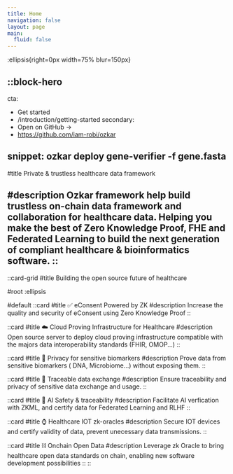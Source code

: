 ```yaml
---
title: Home
navigation: false
layout: page
main:
  fluid: false
---
```


:ellipsis{right=0px width=75% blur=150px}

::block-hero
---
cta:
  - Get started
  - /introduction/getting-started
secondary:
  - Open on GitHub →
  - https://github.com/iam-robi/ozkar

snippet: ozkar deploy gene-verifier -f gene.fasta
---
#title
Private & trustless healthcare data framework

#description
Ozkar framework help build trustless on-chain data framework and collaboration for healthcare data. Helping you make the best of Zero Knowledge Proof, FHE and Federated Learning to build the next generation of compliant healthcare & bioinformatics software.
::
---
::card-grid
#title
Building the open source future of healthcare

#root
:ellipsis

#default
  ::card
  #title
   ✅ eConsent Powered by ZK
  #description
  Increase the quality and security of eConsent using Zero Knowledge Proof
  ::


  ::card
  #title
  ☁️ Cloud Proving Infrastructure for Healthcare
  #description
  Open source server to deploy cloud proving infrastructure compatible with the majors data interoperability standards (FHIR, OMOP...)
  ::

  ::card
  #title
  🧬 Privacy for sensitive biomarkers
  #description
  Prove data from sensitive biomarkers ( DNA, Microbiome...) without exposing them. 
  ::

  ::card
  #title
  🤝 Traceable data exchange
  #description
  Ensure traceability and privacy of sensitive data exchange and usage. 
  ::

  ::card
  #title
  🦾 AI Safety & traceability
  #description
  Facilitate AI verfication with ZKML, and certify data for Federated Learning and RLHF
  ::

  ::card
  #title
  ⌚️ Healthcare IOT zk-oracles
  #description
  Secure IOT devices and certify validity of data, prevent unecessary data transmissions. 
  ::

  ::card
  #title
  ⛓️ Onchain Open Data
  #description
  Leverage zk Oracle to bring healthcare open data standards on chain, enabling new software development possibilities
  ::
::
